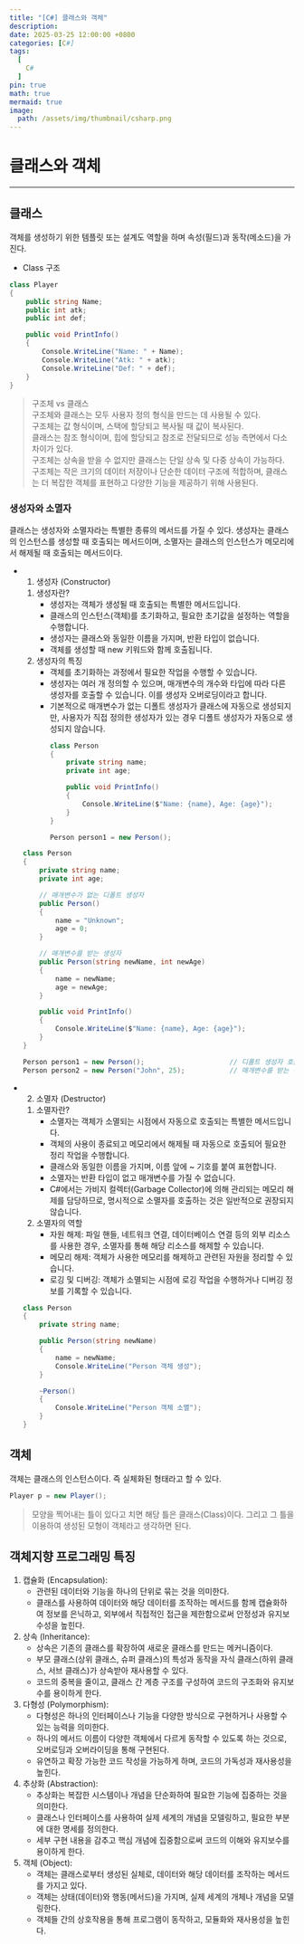 ```yaml
---
title: "[C#] 클래스와 객체"
description: 
date: 2025-03-25 12:00:00 +0800
categories: [C#]
tags:
  [
    C#
  ]
pin: true
math: true
mermaid: true
image:
  path: /assets/img/thumbnail/csharp.png
---
```


# 클래스와 객체

--- 

## 클래스 

객체를 생성하기 위한 템플릿 또는 설계도 역할을 하며 속성(필드)과 동작(메소드)을 가진다.

- Class 구조
```c#
class Player
{
    public string Name;
    public int atk;
    public int def;

    public void PrintInfo()
    {
        Console.WriteLine("Name: " + Name);
        Console.WriteLine("Atk: " + atk);
        Console.WriteLine("Def: " + def);
    }
}
```

>구조체 vs 클래스  
>구조체와 클래스는 모두 사용자 정의 형식을 만드는 데 사용될 수 있다.  
>구조체는 값 형식이며, 스택에 할당되고 복사될 때 값이 복사된다.  
>클래스는 참조 형식이며, 힙에 할당되고 참조로 전달되므로 성능 측면에서 다소 차이가 있다.  
>구조체는 상속을 받을 수 없지만 클래스는 단일 상속 및 다중 상속이 가능하다.  
>구조체는 작은 크기의 데이터 저장이나 단순한 데이터 구조에 적합하며, 클래스는 더 복잡한 객체를 표현하고 다양한 기능을 제공하기 위해 사용된다.  

### 생성자와 소멸자

클래스는 생성자와 소멸자라는 특별한 종류의 메서드를 가질 수 있다. 생성자는 클래스의 인스턴스를 생성할 때 호출되는 메서드이며, 소멸자는 클래스의 인스턴스가 메모리에서 해제될 때 호출되는 메서드이다.

- 1) 생성자 (Constructor)
    1. 생성자란?
        - 생성자는 객체가 생성될 때 호출되는 특별한 메서드입니다.
        - 클래스의 인스턴스(객체)를 초기화하고, 필요한 초기값을 설정하는 역할을 수행합니다.
        - 생성자는 클래스와 동일한 이름을 가지며, 반환 타입이 없습니다.
        - 객체를 생성할 때 new 키워드와 함께 호출됩니다.
    2. 생성자의 특징
        - 객체를 초기화하는 과정에서 필요한 작업을 수행할 수 있습니다.
        - 생성자는 여러 개 정의할 수 있으며, 매개변수의 개수와 타입에 따라 다른 생성자를 호출할 수 있습니다. 이를 생성자 오버로딩이라고 합니다.
        - 기본적으로 매개변수가 없는 디폴트 생성자가 클래스에 자동으로 생성되지만, 사용자가 직접 정의한 생성자가 있는 경우 디폴트 생성자가 자동으로 생성되지 않습니다.
            ```csharp
            class Person
            {
                private string name;
                private int age;
            
                public void PrintInfo()
                {
                    Console.WriteLine($"Name: {name}, Age: {age}");
                }
            }
            
            Person person1 = new Person();
            ```
    ```csharp
    class Person
    {
        private string name;
        private int age;
    
        // 매개변수가 없는 디폴트 생성자
        public Person()
        {
            name = "Unknown";
            age = 0;
        }
    
        // 매개변수를 받는 생성자
        public Person(string newName, int newAge)
        {
            name = newName;
            age = newAge;
        }
    
        public void PrintInfo()
        {
            Console.WriteLine($"Name: {name}, Age: {age}");
        }
    }
    ```
    ```csharp
    Person person1 = new Person();                     // 디폴트 생성자 호출
    Person person2 = new Person("John", 25);           // 매개변수를 받는 생성자 호출
    ```
    
- 2) 소멸자 (Destructor)
    1. 소멸자란?
        - 소멸자는 객체가 소멸되는 시점에서 자동으로 호출되는 특별한 메서드입니다.
        - 객체의 사용이 종료되고 메모리에서 해제될 때 자동으로 호출되어 필요한 정리 작업을 수행합니다.
        - 클래스와 동일한 이름을 가지며, 이름 앞에 ~ 기호를 붙여 표현합니다.
        - 소멸자는 반환 타입이 없고 매개변수를 가질 수 없습니다.
        - C#에서는 가비지 컬렉터(Garbage Collector)에 의해 관리되는 메모리 해제를 담당하므로, 명시적으로 소멸자를 호출하는 것은 일반적으로 권장되지 않습니다.
    2. 소멸자의 역할
        - 자원 해제: 파일 핸들, 네트워크 연결, 데이터베이스 연결 등의 외부 리소스를 사용한 경우, 소멸자를 통해 해당 리소스를 해제할 수 있습니다.
        - 메모리 해제: 객체가 사용한 메모리를 해제하고 관련된 자원을 정리할 수 있습니다.
        - 로깅 및 디버깅: 객체가 소멸되는 시점에 로깅 작업을 수행하거나 디버깅 정보를 기록할 수 있습니다.
    
    ```csharp
    class Person
    {
        private string name;
    
        public Person(string newName)
        {
            name = newName;
            Console.WriteLine("Person 객체 생성");
        }
    
        ~Person()
        {
            Console.WriteLine("Person 객체 소멸");
        }
    }
    ```

## 객체 

객체는 클래스의 인스턴스이다. 즉 실체화된 형태라고 할 수 있다.

```c#
Player p = new Player();
```
> 모양을 찍어내는 틀이 있다고 치면 해당 틀은 클래스(Class)이다. 그리고 그 틀을 이용하여 생성된 모형이 객체라고 생각하면 된다.

## 객체지향 프로그래밍 특징

1. 캡슐화 (Encapsulation):
    - 관련된 데이터와 기능을 하나의 단위로 묶는 것을 의미한다.
    - 클래스를 사용하여 데이터와 해당 데이터를 조작하는 메서드를 함께 캡슐화하여 정보를 은닉하고, 외부에서 직접적인 접근을 제한함으로써 안정성과 유지보수성을 높힌다.
2. 상속 (Inheritance):
    - 상속은 기존의 클래스를 확장하여 새로운 클래스를 만드는 메커니즘이다.
    - 부모 클래스(상위 클래스, 슈퍼 클래스)의 특성과 동작을 자식 클래스(하위 클래스, 서브 클래스)가 상속받아 재사용할 수 있다.
    - 코드의 중복을 줄이고, 클래스 간 계층 구조를 구성하여 코드의 구조화와 유지보수를 용이하게 한다.
3. 다형성 (Polymorphism):
    - 다형성은 하나의 인터페이스나 기능을 다양한 방식으로 구현하거나 사용할 수 있는 능력을 의미한다.
    - 하나의 메서드 이름이 다양한 객체에서 다르게 동작할 수 있도록 하는 것으로, 오버로딩과 오버라이딩을 통해 구현된다.
    - 유연하고 확장 가능한 코드 작성을 가능하게 하며, 코드의 가독성과 재사용성을 높힌다.
4. 추상화 (Abstraction):
    - 추상화는 복잡한 시스템이나 개념을 단순화하여 필요한 기능에 집중하는 것을 의미한다.
    - 클래스나 인터페이스를 사용하여 실제 세계의 개념을 모델링하고, 필요한 부분에 대한 명세를 정의한다.
    - 세부 구현 내용을 감추고 핵심 개념에 집중함으로써 코드의 이해와 유지보수를 용이하게 한다.
5. 객체 (Object):
    - 객체는 클래스로부터 생성된 실체로, 데이터와 해당 데이터를 조작하는 메서드를 가지고 있다.
    - 객체는 상태(데이터)와 행동(메서드)을 가지며, 실제 세계의 개체나 개념을 모델링한다.
    - 객체들 간의 상호작용을 통해 프로그램이 동작하고, 모듈화와 재사용성을 높힌다.
